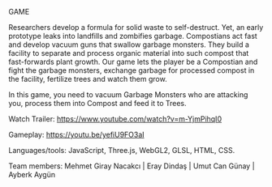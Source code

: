 GAME

 Researchers develop a formula for solid waste to self-destruct. Yet, an early prototype leaks into landfills and zombifies garbage. Compostians act fast and develop vacuum guns that swallow garbage monsters. They build a facility to separate and process organic material into such compost that fast-forwards plant growth.
Our game lets the player be a Compostian and fight the garbage monsters, exchange garbage for processed compost in the facility, fertilize trees and watch them grow.

In this game, you need to vacuum Garbage Monsters who are attacking you, process them into Compost and feed it to Trees.


Watch Trailer:  https://www.youtube.com/watch?v=m-YjmPihqI0

Gameplay:  https://youtu.be/yefiU9FO3aI


Languages/tools: JavaScript, Three.js, WebGL2, GLSL, HTML, CSS.


Team members: 
  Mehmet Giray Nacakcı
  | Eray Dindaş
  | Umut Can Günay
  | Ayberk Aygün
